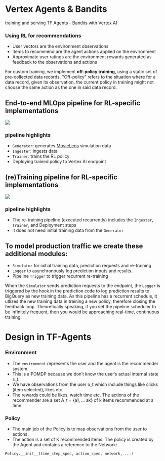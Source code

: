 # Vertex Agents & Bandits
training and serving TF Agents - Bandits with Vertex AI 

### Using RL for recommendations
* User vectors are the environment observations
* Items to recommend are the agent actions applied on the environment
* Approximate user ratings are the environment rewards generated as feedback to the observations and actions

For custom training, we implement **off-policy training**, using a static set of pre-collected data records. "Off-policy" refers to the situation where for a data record, given its observation, the current policy in training might not choose the same action as the one in said data record.

## End-to-end MLOps pipeline for RL-specific implementations
![](img/e2e_rl_pipeline.png)

### pipeline highlights
* `Generator`: generates [MovieLens](https://www.kaggle.com/prajitdatta/movielens-100k-dataset) simulation data
* `Ingester`: ingests data
* `Trainer`: trains the RL policy
* Deploying trained policy to Vertex AI endpoint

## (re)Training pipeline for RL-specific implementations
![](img/retraining_pipeline_overview.png)

### pipeline highlights
* The re-training pipeline (executed recurrently) includes the `Ingester`, `Trainer`, and Deployment steps
* it does not need initial training data from the `Generator`

## To model production traffic we create these additional modules:
* `Simulator` for initial training data, prediction requests and re-training
* `Logger` to asynchronously log prediction inputs and results. 
* Pipeline `Trigger` to trigger recurrent re-training


When the `Simulator` sends prediction requests to the endpoint, the `Logger` is triggered by the hook in the prediction code to log prediction results to BigQuery as new training data. As this pipeline has a recurrent schedule, it utlizes the new training data in training a new policy, therefore closing the feedback loop. Theoretically speaking, if you set the pipeline scheduler to be infinitely frequent, then you would be approaching real-time, continuous training.

# Design in TF-Agents

### Environment 
* The `environment` represents the user and the agent is the recommender system. 
* This is a POMDP because we don’t know the user’s actual internal state s_t. 
* We have observations from the user o_t which include things like clicks (item selected), likes etc. 
* The rewards could be likes, watch time etc. The actions of the recommender are a set A_t = {a1, … ak} of k items recommended at a time. 

### Policy
* The main job of the Policy is to map observations from the user to actions. 
* The action is a set of K recommended items. The policy is created by the Agent and contains a reference to the Network: 

```
Policy.__init__(time_step_spec, action_spec, network, ...)
```
